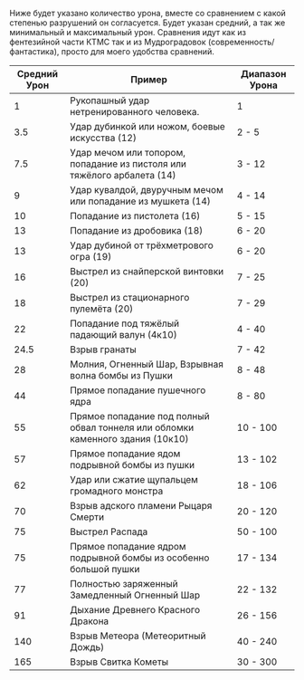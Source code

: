 Ниже будет указано количество урона, вместе со сравнением с какой степенью разрушений он согласуется. Будет указан средний, а так же минимальный и максимальный урон. Сравнения идут как из фентезийной части КТМС так и из Мудроградовок (современность/фантастика), просто для моего удобства сравнений.

| Средний Урон | Пример                                                                         | Диапазон Урона |
| ------------ | ------------------------------------------------------------------------------ | -------------- |
| 1            | Рукопашный удар нетренированного человека.                                     | 1              |
| 3.5          | Удар дубинкой или ножом, боевые искусства (12)                                 | 2 - 5          |
| 7.5          | Удар мечом или топором, попадание из пистоля или тяжёлого арбалета (14)        | 3 - 12         |
| 9            | Удар кувалдой, двуручным мечом или попадание из мушкета (14)                   | 4 - 14         |
| 10           | Попадание из пистолета (16)                                                    | 5 - 15         |
| 13           | Попадание из дробовика (18)                                                    | 6 - 20         |
| 13           | Удар дубиной от трёхметрового огра (19)                                        | 6 - 20         |
| 16           | Выстрел из снайперской винтовки (20)                                           | 7 - 25         |
| 18           | Выстрел из стационарного пулемёта (20)                                         | 7 - 29         |
| 22           | Попадание под тяжёлый падающий валун (4к10)                                    | 4 - 40         |
| 24.5         | Взрыв гранаты                                                                  | 7 - 42         |
| 28           | Молния, Огненный Шар, Взрывная волна бомбы из Пушки                            | 8 - 48         |
| 44           | Прямое попадание пушечного ядра                                                | 8 - 80         |
| 55           | Прямое попадание под полный обвал тоннеля или обломки каменного здания (10к10) | 10 - 100       |
| 57           | Прямое попадание ядом подрывной бомбы из пушки                                 | 13 - 102       |
| 62           | Удар или сжатие щупальцем громадного монстра                                   | 18 - 106       |
| 70           | Взрыв адского пламени Рыцаря Смерти                                            | 20 - 120       |
| 75           | Выстрел Распада                                                                | 50 - 100       |
| 75           | Прямое попадание ядром подрывной бомбы из особенно большой пушки               | 17 - 134       |
| 77           | Полностью заряженный Замедленный Огненный Шар                                  | 22 - 132       |
| 91           | Дыхание Древнего Красного Дракона                                              | 26 - 156       |
| 140          | Взрыв Метеора (Метеоритный Дождь)                                              | 40 - 240       |
| 165          | Взрыв Свитка Кометы                                                            | 30 - 300       |
